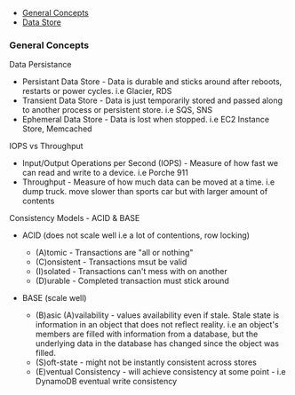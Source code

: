 - [General Concepts](#general-concepts)
- [Data Store](datastore/data_store.md)

### General Concepts

Data Persistance

- Persistant Data Store - Data is durable and sticks around after reboots, restarts or power cycles. i.e Glacier, RDS
- Transient Data Store - Data is just temporarily stored and passed along to another process or persistent store. i.e SQS, SNS
- Ephemeral Data Store - Data is lost when stopped. i.e EC2 Instance Store, Memcached

IOPS vs Throughput

- Input/Output Operations per Second (IOPS) - Measure of how fast we can read and write to a device. i.e Porche 911
- Throughput - Measure of how much data can be moved at a time. i.e dump truck. move slower than sports car but with larger amount of contents

Consistency Models - ACID & BASE

- ACID (does not scale well i.e a lot of contentions, row locking)
  - (A)tomic - Transactions are "all or nothing"
  - (C)onsistent - Transactions msut be valid
  - (I)solated - Transactions can't mess with on another
  - (D)urable - Completed transaction must stick around

- BASE (scale well)
  - (B)asic (A)vailability - values availability even if stale. Stale state is information in an object that does not reflect reality. i.e an object's members are filled with information from a database, but the underlying data in the database has changed since the object was filled.
  - (S)oft-state - might not be instantly consistent across stores
  - (E)ventual Consistency - will achieve consistency at some point - i.e DynamoDB eventual write consistency
